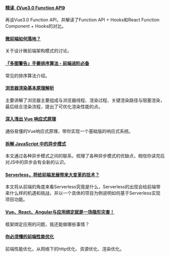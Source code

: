 
#### [精读《Vue3.0 Function API》](https://github.com/dt-fe/weekly/blob/v2/109.%E7%B2%BE%E8%AF%BB%E3%80%8AVue3.0%20Function%20API%E3%80%8B.md)
再谈Vue3.0 Function API，并解读了Function API + Hooks和React Function Component + Hooks的对比。

#### [微前端如何落地？](https://mp.weixin.qq.com/s/EYJcIteI2FjbtUnZASPSoQ)
关于设计微前端架构模式的讨论。

#### [『多图警告』手撕排序算法 - 前端进阶必备](https://mp.weixin.qq.com/s/XS_0BInsefPxMcnnEmaxtw)
常见的排序算法介绍。

#### [浏览器渲染基本原理解析](https://mp.weixin.qq.com/s/njwpsI-5T2mewPYjNef0jA)
主要讲解了浏览器主要组成与浏览器线程、渲染过程、关键渲染路径与阻塞渲染，最后结合渲染流程，提出了可优化渲染性能的点。

#### [深入浅出 Vue 响应式原理](https://mp.weixin.qq.com/s/6D3jTFEJ0FuHptjmeTjeNw)
通俗易懂的Vue响应式原理，带你实现一个基础版的响应式系统。

#### [拆解 JavaScript 中的异步模式](https://mp.weixin.qq.com/s/6OxtIrwF8kRqlh1dddUbQg)
本文通过各种异步模式之间的联系，梳理了各种异步模式的优缺点，相信你读完后对JS中的异步会有全新的认识。

#### [Serverless，将给前端发展带来大变革的技术？](https://mp.weixin.qq.com/s/ooX7uMFjxFfSai9URo6kYw)
本文将从前端的角度来看Serverless究竟是什么，Serverless的出现会给前端带来什么样的机遇和挑战，并以一个具体的项目为例说明如何基于Serverless实现项目功能。

#### [Vue、React、Angular与应用绑定就是一场隐形灾害！](https://mp.weixin.qq.com/s/ATxG890mpBysnV0qQvdOOQ)
框架绑定应用的问题，我还能做哪些事情？

#### [你必须懂的前端性能优化](https://mp.weixin.qq.com/s/L2D5xyu37rWtTWpkUaQa2w)
前端性能优化，从网络下的http优化、资源优化、渲染优化。